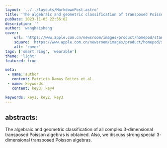 ```yaml
---
layout: '../../layouts/MarkdownPost.astro'
title: 'The algebraic and geometric classification of transposed Poisson algebras'
pubDate: 2023-11-05 22:56:02
description: ''
author: 'wanghaisheng'
cover:
    url: 'https://www.apple.com.cn/newsroom/images/product/homepod/standard/Apple-HomePod-hero-230118_big.jpg.large_2x.jpg'
    square: 'https://www.apple.com.cn/newsroom/images/product/homepod/standard/Apple-HomePod-hero-230118_big.jpg.large_2x.jpg'
    alt: 'cover'
tags: ['smart ring', 'wearable'] 
theme: 'light'
featured: true

meta:
 - name: author
   content: Patrícia Damas Beites et.al.
 - name: keywords
   content: key3, key4

keywords: key1, key2, key3
---
```


## abstracts:
The algebraic and geometric classification of all complex $3$-dimensional transposed Poisson algebras is obtained. Also, we discuss strong special $3$-dimensional transposed Poisson algebras.

